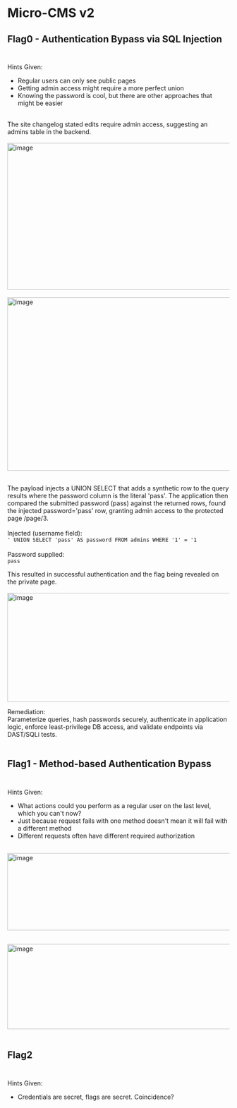# Micro-CMS v2
## Flag0 - Authentication Bypass via SQL Injection <br><br>
Hints Given: <br>
- Regular users can only see public pages
- Getting admin access might require a more perfect union
- Knowing the password is cool, but there are other approaches that might be easier <br><br>

The site changelog stated edits require admin access, suggesting an admins table in the backend. <br><br>
<img width="1918" height="333" alt="image" src="https://github.com/user-attachments/assets/8b3fbddf-e367-4922-9811-b4f2e5664f0f" /> <br><br>
<img width="940" height="393" alt="image" src="https://github.com/user-attachments/assets/2d1d4ef0-b629-4dbb-a742-b1b026af910b" /> <br><br>

The payload injects a UNION SELECT that adds a synthetic row to the query results where the password column is the literal 'pass'. The application then compared the submitted password (pass) against the returned rows, found the injected password='pass' row, granting admin access to the protected page /page/3.  <br>
<br> Injected (username field): <br>
```' UNION SELECT 'pass' AS password FROM admins WHERE '1' = '1 ```  <br>
<br> Password supplied: <br>
```pass```  <br>

This resulted in successful authentication and the flag being revealed on the private page. <br><br>
<img width="900" height="247" alt="image" src="https://github.com/user-attachments/assets/9d00fe1d-a474-4280-ab83-37f407b2645d" /> <br>

Remediation: <br>
Parameterize queries, hash passwords securely, authenticate in application logic, enforce least-privilege DB access, and validate endpoints via DAST/SQLi tests.
<br><br>

## Flag1 - Method-based Authentication Bypass <br><br>
Hints Given: <br>
- What actions could you perform as a regular user on the last level, which you can't now?
- Just because request fails with one method doesn't mean it will fail with a different method
- Different requests often have different required authorization <br><br>

<img width="827" height="175" alt="image" src="https://github.com/user-attachments/assets/d9da3c29-7ad4-46e0-9344-c144bc8fd667" /> <br><br>

<img width="811" height="193" alt="image" src="https://github.com/user-attachments/assets/a3029aea-2244-4d8a-88ca-09efdbb645ab" /> <br><br>

## Flag2 <br><br>
Hints Given: <br>
- Credentials are secret, flags are secret. Coincidence?
